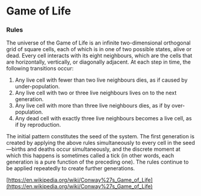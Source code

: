 # Game of Life

### Rules

The universe of the Game of Life is an infinite two-dimensional orthogonal grid of square cells, each of which is in one of two possible states, alive or dead. Every cell interacts with its eight neighbours, which are the cells that are horizontally, vertically, or diagonally adjacent. At each step in time, the following transitions occur:

1. Any live cell with fewer than two live neighbours dies, as if caused by under-population.
1. Any live cell with two or three live neighbours lives on to the next generation.
1. Any live cell with more than three live neighbours dies, as if by over-population.
1. Any dead cell with exactly three live neighbours becomes a live cell, as if by reproduction.

The initial pattern constitutes the seed of the system. The first generation is created by applying the above rules simultaneously to every cell in the seed—births and deaths occur simultaneously, and the discrete moment at which this happens is sometimes called a tick (in other words, each generation is a pure function of the preceding one). The rules continue to be applied repeatedly to create further generations.

[https://en.wikipedia.org/wiki/Conway%27s_Game_of_Life](https://en.wikipedia.org/wiki/Conway%27s_Game_of_Life)
